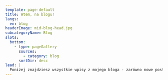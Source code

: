 ```yaml
---
template: page-default
title: Wtem, na blogu!
langs:
  en: blog
headerImage: mid-blog-head.jpg
subcategoryName: Blog
slots:
  bottom:
    - type: pageGallery
      sources: 
        - category: blog
      sortDir: desc
lead: |
  Poniżej znajdziesz wszystkie wpisy z mojego bloga - zarówno nowe posty, jak i archiwalne, odtworzone z poprzednich inkarnacji strony.
---
```


